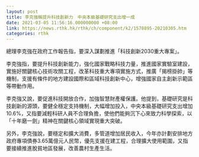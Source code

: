 ```yaml
---
layout: post
title: 李克強稱提升科技創新力　中央本級基礎研究支出增一成
date: 2021-03-05 11:56:16.000000000 +08:00
link: https://news.rthk.hk/rthk/ch/component/k2/1578895-20210305.htm
categories: rthk
---
```


總理李克強在政府工作報告指，要深入謀劃推進「科技創新2030重大專案」。

李克強指，要提升科技創新能力，強化國家戰略科技力量，推進國家實驗室建設，實施好關鍵核心技術攻關工程，改革科技重大專項實施方式，推廣「揭榜掛帥」等機制，支援有條件的地方建設國際和區域科技創新中心，增強國家自主創新示範區等帶動作用。

李克強又說，要促進科技開放合作，加強智慧財產權保護。他提到，基礎研究是科技創新的源頭，要健全穩定支持機制，大幅增加投入，中央本級基礎研究支出增加10.6%，又指要減輕科研人員不合理負擔，使他們能夠沉下心來致力科學探索，以「十年磨一劍」精神在關鍵核心領域實現重大突破。

另外，李克強說，要穩定和擴大消費，多管道增加居民收入，今年亦計劃安排地方政府專項債券3.65萬億元人民幣，優先支援在建工程，合理擴大使用範圍，又指要接續推進脫貧地區發展，改善農村生產生活。
